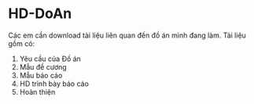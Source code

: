 # HD-DoAn
 Các em cần download tài liệu liên quan đến đồ án mình đang làm.
 Tài liệu gồm có:
 1. Yêu cầu của Đồ án
 2. Mẫu đề cương
 3. Mẫu báo cáo
 4. HD trình bày báo cáo
 5. Hoàn thiện
